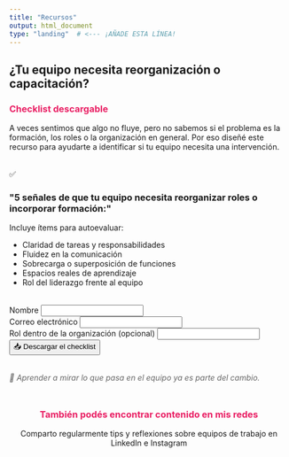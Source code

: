 ```yaml
---
title: "Recursos"
output: html_document
type: "landing"  # <--- ¡AÑADE ESTA LÍNEA!
---
```

<section id="recursos" class="section">
        <h2>¿Tu equipo necesita reorganización o capacitación?</h2>
        <div class="download-section">
            <h3 style="color: #e91e63; margin-bottom: 1rem;">Checklist descargable</h3>
            <p style="margin-bottom: 2rem;">A veces sentimos que algo no fluye, pero no sabemos si el problema es la formación, los roles o la organización en general. Por eso diseñé este recurso para ayudarte a identificar si tu equipo necesita una intervención.</p>
            <div class="card" style="max-width: 600px; margin: 0 auto;">
                <span class="card-icon">✅</span>
                <h3>"5 señales de que tu equipo necesita reorganizar roles o incorporar formación:"</h3>
                <p>Incluye ítems para autoevaluar:</p>
                <ul style="text-align: left;">
                    <li>Claridad de tareas y responsabilidades</li>
                    <li>Fluidez en la comunicación</li>
                    <li>Sobrecarga o superposición de funciones</li>
                    <li>Espacios reales de aprendizaje</li>
                    <li>Rol del liderazgo frente al equipo</li>
                </ul>
                <div class="contact-form" style="margin-top: 2rem;">
                    <div class="form-group">
                        <label for="download-name">Nombre</label>
                        <input type="text" id="download-name" required>
                    </div>
                    <div class="form-group">
                        <label for="download-email">Correo electrónico</label>
                        <input type="email" id="download-email" required>
                    </div>
                    <div class="form-group">
                        <label for="download-role">Rol dentro de la organización (opcional)</label>
                        <input type="text" id="download-role">
                    </div>
                    <button type="submit" class="btn btn-primary">📥 Descargar el checklist</button>
                </div>
            </div>
            <p style="margin-top: 2rem; font-style: italic; color: #666;">
                🌱 Aprender a mirar lo que pasa en el equipo ya es parte del cambio.
            </p>
        </div>
        <div style="text-align: center; margin-top: 3rem;">
            <h3 style="color: #e91e63;">También podés encontrar contenido en mis redes</h3>
            <p>Comparto regularmente tips y reflexiones sobre equipos de trabajo en LinkedIn e Instagram</p>
        </div>
    </section>